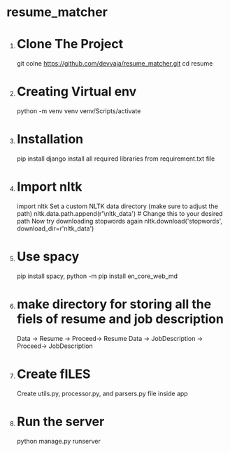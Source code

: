 # resume_matcher
1. # Clone The Project
   git colne https://github.com/devvaja/resume_matcher.git
   cd resume
2. # Creating Virtual env
   python -m venv venv
   venv/Scripts/activate 
3. # Installation
   pip install django
   install all required libraries from requirement.txt file
4. # Import nltk
   import nltk
    Set a custom NLTK data directory (make sure to adjust the path)
    nltk.data.path.append(r'\nltk_data')  # Change this to your desired path
    Now try downloading stopwords again
    nltk.download('stopwords', download_dir=r'nltk_data')
5. # Use spacy
   pip install spacy,
   python -m pip install en_core_web_md
6. # make directory for storing all the fiels of resume and job description
   Data -> Resume -> Proceed-> Resume
   Data -> JobDescription -> Proceed-> JobDescription
7. # Create fILES
   Create utils.py, processor.py, and parsers.py file inside app
8. # Run the server
   python manage.py runserver
